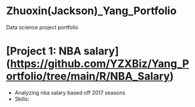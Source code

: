 # Zhuoxin(Jackson)_Yang_Portfolio
Data science project portfolio 

# [Project 1: NBA salary] (https://github.com/YZXBiz/Yang_Portfolio/tree/main/R/NBA_Salary)
* Analyzing nba salary based off 2017 seasons
* Skills:
